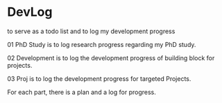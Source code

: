 # DevLog
to serve as a todo list and to log my development progress

01 PhD Study is to log research progress regarding my PhD study.

02 Development is to log the development progress of building block for projects.

03 Proj is to log the development progress for targeted Projects.

For each part, there is a plan and a log for progress.
